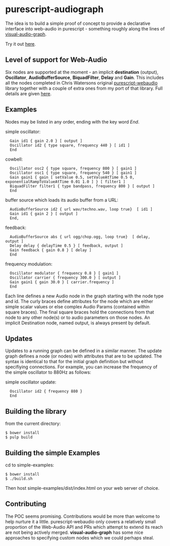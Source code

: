 purescript-audiograph
=====================

The idea is to build a simple proof of concept to provide a declarative interface into web-audio in purescript - something roughly along the lines of [visual-audio-graph](https://github.com/benji6/virtual-audio-graph).

Try it out [here](http://www.tradtunedb.org.uk:8602/).

Level of support for Web-Audio
------------------------------

Six nodes are supported at the moment - an implicit __destination__ (output), __Oscillator__, __AudioBufferSource__, __BiquadFilter__, __Delay__ and __Gain__. This includes all the nodes completed in Chris Watersons original [purescript-webaudio](https://github.com/waterson/purescript-webaudio) library together with a couple of extra ones from my port of that library. Full details are given [here](https://github.com/newlandsvalley/purescript-audiograph/blob/master/NODES.md).


Examples
--------

Nodes may be listed in any order, ending with the key word _End_.

simple oscillator:

```   
  Gain id1 { gain 2.0 } [ output ]
  Oscillator id2 { type square, frequency 440 } [ id1 ]
  End
```

cowbell:

```
  Oscillator osc2 { type square, frequency 800 } [ gain1 ]
  Oscillator osc1 { type square, frequency 540 } [ gain1 ]
  Gain gain1 { gain [ setValue 0.5, setValueAtTime 0.5 0, exponentialRampToValueAtTime 0.01 1.0 ] } [ filter1 ]
  BiquadFilter filter1 { type bandpass, frequency 800 } [ output ]
  End
```

buffer source which loads its audio buffer from a URL:

```
  AudioBufferSource id2 { url wav/techno.wav, loop true}  [ id1 ]
  Gain id1 { gain 2 } [ output ]
  End,
```

feedback:

```
  AudioBufferSource abs { url ogg/chop.ogg, loop true}  [ delay, output ]
  Delay delay { delayTime 0.5 } [ feedback, output ]
  Gain feedback { gain 0.8 } [ delay ]
  End
```

frequency modulation:

```
  Oscillator modulator { frequency 0.8 } [ gain1 ]
  Oscillator carrier { frequency 300.0 } [ output ]
  Gain gain1 { gain 30.0 } [ carrier.frequency ]
  End
```

Each line defines a new Audio node in the graph starting with the node type and id.  The curly braces define attributes for the node which are either simple scalar values or else complex Audio Params (contained within square braces). The final square braces hold the connections from that node to any other node(s) or to audio parameters on those nodes. An implicit Destination node, named output, is always present by default.

Updates
-------

Updates to a running graph can be defined in a similar manner.  The update graph defines a node (or nodes) with attributes that are to be updated.  The syntax is identical to that for the initial graph definition but without specifiying connections.  For example, you can increase the frequency of the simple oscillator to 880Hz as follows:

simple oscillator update:

```
  Oscillator id2 { frequency 880 }
  End
```

Building the library
--------------------

from the current directory:

    $ bower install
    $ pulp build

Building the simple Examples
----------------------------

cd to simple-examples:

    $ bower install
    $ ./build.sh

Then host simple-examples/dist/index.html on your web server of choice.

Contributing
------------

The POC seems promising.  Contributions would be more than welcome to help nurture it a little. purescript-webaudio only covers a relatively small proportion of the Web-Audio API and PRs which attempt to extend its reach are not being actively merged. __visual-audio-graph__ has some nice approaches to specifying custom nodes which we could perhaps steal.
